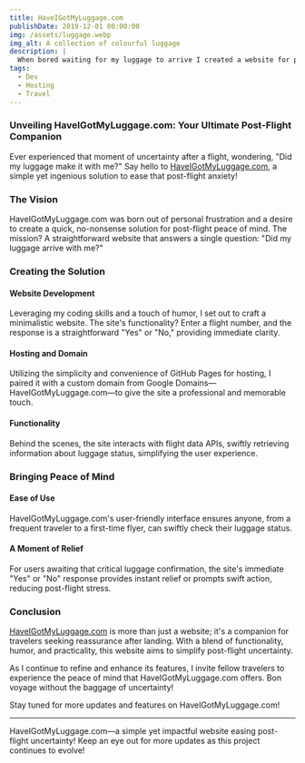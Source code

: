```yaml
---
title: HaveIGotMyLuggage.com
publishDate: 2019-12-01 00:00:00
img: /assets/luggage.webp
img_alt: A collection of colourful luggage
description: |
  When bored waiting for my luggage to arrive I created a website for people to check if I had been repatriated with it. 
tags:
  - Dev
  - Hosting
  - Travel
---
```

### Unveiling HaveIGotMyLuggage.com: Your Ultimate Post-Flight Companion

Ever experienced that moment of uncertainty after a flight, wondering, "Did my luggage make it with me?" Say hello to [HaveIGotMyLuggage.com](https://haveigotmyluggage.com), a simple yet ingenious solution to ease that post-flight anxiety!

### The Vision

HaveIGotMyLuggage.com was born out of personal frustration and a desire to create a quick, no-nonsense solution for post-flight peace of mind. The mission? A straightforward website that answers a single question: "Did my luggage arrive with me?"

### Creating the Solution

#### **Website Development**

Leveraging my coding skills and a touch of humor, I set out to craft a minimalistic website. The site's functionality? Enter a flight number, and the response is a straightforward "Yes" or "No," providing immediate clarity.

#### **Hosting and Domain**

Utilizing the simplicity and convenience of GitHub Pages for hosting, I paired it with a custom domain from Google Domains—HaveIGotMyLuggage.com—to give the site a professional and memorable touch.

#### **Functionality**

Behind the scenes, the site interacts with flight data APIs, swiftly retrieving information about luggage status, simplifying the user experience.

### Bringing Peace of Mind

#### **Ease of Use**

HaveIGotMyLuggage.com's user-friendly interface ensures anyone, from a frequent traveler to a first-time flyer, can swiftly check their luggage status.

#### **A Moment of Relief**

For users awaiting that critical luggage confirmation, the site's immediate "Yes" or "No" response provides instant relief or prompts swift action, reducing post-flight stress.

### Conclusion

[HaveIGotMyLuggage.com](https://haveigotmyluggage.com) is more than just a website; it's a companion for travelers seeking reassurance after landing. With a blend of functionality, humor, and practicality, this website aims to simplify post-flight uncertainty.

As I continue to refine and enhance its features, I invite fellow travelers to experience the peace of mind that HaveIGotMyLuggage.com offers. Bon voyage without the baggage of uncertainty!

Stay tuned for more updates and features on HaveIGotMyLuggage.com!

---

HaveIGotMyLuggage.com—a simple yet impactful website easing post-flight uncertainty! Keep an eye out for more updates as this project continues to evolve!